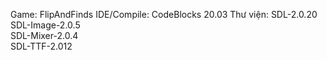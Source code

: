Game: FlipAndFinds
IDE/Compile: CodeBlocks 20.03
Thư viện: SDL-2.0.20  
          SDL-Image-2.0.5  
          SDL-Mixer-2.0.4  
          SDL-TTF-2.012
